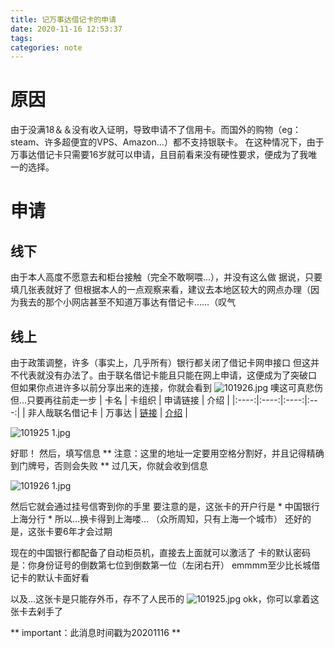 ```yaml
---
title: 记万事达借记卡的申请
date: 2020-11-16 12:53:37
tags:
categories: note
---
```


# 原因
由于没满18＆＆没有收入证明，导致申请不了信用卡。而国外的购物（eg：steam、许多超便宜的VPS、Amazon…）都不支持银联卡。
在这种情况下，由于万事达借记卡只需要16岁就可以申请，且目前看来没有硬性要求，便成为了我唯一的选择。

# 申请

## 线下
由于本人高度不愿意去和柜台接触（完全不敢啊喂…），并没有这么做
据说，只要填几张表就好了
但根据本人的一点观察来看，建议去本地区较大的网点办理（因为我去的那个小网店甚至不知道万事达有借记卡……（叹气

## 线上
由于政策调整，许多（事实上，几乎所有）银行都关闭了借记卡网申接口
但这并不代表就没有办法了。由于联名借记卡能且只能在网上申请，这便成为了突破口
但如果你点进许多以前分享出来的连接，你就会看到
![101926.jpg](https://i.loli.net/2020/11/16/HAkPfdvTUxN9Wnm.jpg)
噢这可真悲伤
但…只要再往前走一步
| 卡名 | 卡组织 | 申请链接 | 介绍 |
|:----:|:----:|:----:|:---:|
| 非人哉联名借记卡 | 万事达 | [链接](https://cloud.bankofchina.com/sh/api/net/common/url/adr?id=mastecardsubroadbranch&applyCode=2019050876406015) | [介绍](https://mp.weixin.qq.com/s?__biz=MjM5NjQyNjc2MA==&mid=2653415475&idx=1&sn=845960de44f09ea14bf1b613278ee2cf&chksm=bd3a2d548a4da442e8f0efaebf99ced895e1cf8777d1ac0646379423dd606c7880ac3b967e5f) |

![101925 _1_.jpg](https://i.loli.net/2020/11/16/i6hsDdtTIlgm3OL.jpg)

好耶！
然后，填写信息
** 注意：这里的地址一定要用空格分割好，并且记得精确到门牌号，否则会失败 **
过几天，你就会收到信息

![101926 _1_.jpg](https://i.loli.net/2020/11/16/D6OXdAHuNQMhVTW.jpg)

然后它就会通过挂号信寄到你的手里
要注意的是，这张卡的开户行是 * 中国银行上海分行 * 所以…换卡得到上海喽…
（众所周知，只有上海一个城市）
还好的是，这张卡要6年才会过期

现在的中国银行都配备了自动柜员机，直接去上面就可以激活了
卡的默认密码是：你身份证号的倒数第七位到倒数第一位（左闭右开）
emmmm至少比长城借记卡的默认卡面好看

以及…这张卡是只能存外币，存不了人民币的
![101925.jpg](https://i.loli.net/2020/11/16/DY2B1lO3cKbtshr.jpg)
okk，你可以拿着这张卡去剁手了

** important：此消息时间戳为20201116 **